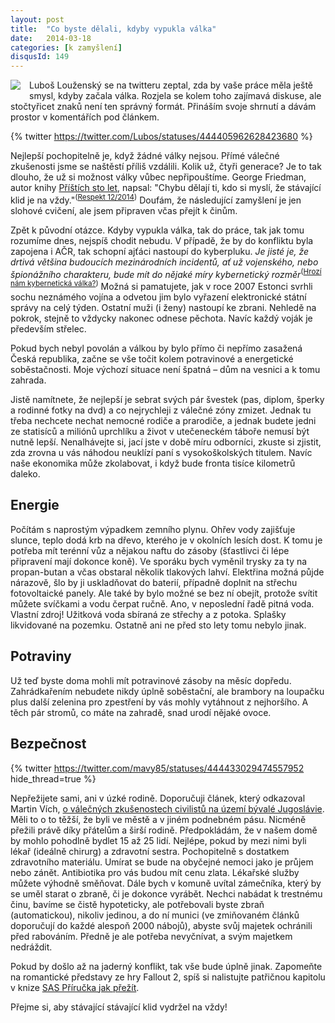 ```yaml
---
layout: post
title:  "Co byste dělali, kdyby vypukla válka"
date:   2014-03-18
categories: [k zamyšlení]
disqusId: 149
---
```

<div style="float: left; margin: 0 1em 1em 0; text-align: center;"><a href="http://openclipart.org/detail/12500/light-tank-t-26-1931-by-molumen-12500"><img src="http://openclipart.org/image/150px/svg_to_png/12500/molumen_Light_tank_T-26_1.png" /></a></div>Luboš Louženský se na twitteru zeptal, zda by vaše práce měla ještě smysl, kdyby začala válka. Rozjela se kolem toho zajímavá diskuse, ale stočtyřicet znaků není ten správný formát. Přináším svoje shrnutí a dávám prostor v komentářích pod článkem.
<!--more-->

{% twitter https://twitter.com/Lubos/statuses/444405962628423680 %}

Nejlepší pochopitelně je, když žádné války nejsou. Přímé válečné zkušenosti jsme se naštěstí příliš vzdálili. Kolik už, čtyři generace? Je to tak dlouho, že už si možnost války vůbec nepřipouštíme. George Friedman, autor knihy <a href="http://www.kosmas.cz/detail.asp?cislo=153105&afil=1102">Příštích sto let</a>, napsal: "Chybu dělají ti, kdo si myslí, že stávající klid je na vždy."<sup>(<a href ="http://respekt.ihned.cz/c1-61853750-editorial-rusko-nevyhraje">Respekt 12/2014</a>)</sup> Doufám, že následující zamyšlení je jen slohové cvičení, ale jsem připraven včas přejít k činům.

Zpět k původní otázce. Kdyby vypukla válka, tak do práce, tak jak tomu rozumíme dnes, nejspíš chodit nebudu. V případě, že by do konfliktu byla zapojena i AČR, tak schopní ajťáci nastoupí do kyberpluku. <cite>Je jisté je, že drtivá většina budoucích mezinárodních incidentů, ať už vojenského, nebo špionážního charakteru, bude mít do nějaké míry kybernetický rozměr</cite><sup>(<a href="http://www.natoaktual.cz/hrozi-nam-kyberneticka-valka-die-/na_analyzy.aspx?c=A130805_155103_na_analyzy_m02">Hrozí nám kybernetická válka?</a>)</sup> Možná si pamatujete, jak v roce 2007 Estonci svrhli sochu neznámého vojína a odvetou jim bylo vyřazení elektronické státní správy na celý týden. Ostatní muži (i ženy) nastoupí ke zbrani. Nehledě na pokrok, stejně to vždycky nakonec odnese pěchota. Navíc každý voják je především střelec.

Pokud bych nebyl povolán a  válkou by bylo přímo či nepřímo zasažená Česká republika, začne se vše točit kolem potravinové a energetické soběstačnosti. Moje výchozí situace není špatná – dům na vesnici a k tomu zahrada.

Jistě namítnete, že nejlepší je sebrat svých pár švestek (pas, diplom, šperky a rodinné fotky na dvd) a co nejrychleji z válečné zóny zmizet. Jednak tu třeba nechcete nechat nemocné rodiče a prarodiče, a jednak budete jedni ze statisíců a miliónů uprchlíku a život v utečeneckém táboře nemusí být nutně lepší. Nenalhávejte si, jací jste v době míru odborníci, zkuste si zjistit, zda zrovna u vás náhodou neuklízí paní s vysokoškolských titulem. Navíc naše ekonomika může zkolabovat, i když bude fronta tisíce kilometrů daleko.

Energie
------

Počítám s naprostým výpadkem zemního plynu. Ohřev vody zajišťuje slunce, teplo dodá krb na dřevo, kterého je v okolních lesích dost. K tomu je potřeba mít terénní vůz a nějakou naftu do zásoby (šťastlivci či lépe připravení mají dokonce koně). Ve sporáku bych vyměnil trysky za ty na propan-butan a včas obstaral několik tlakových lahví. Elektřina možná půjde nárazově, šlo by ji uskladňovat do baterií, případně doplnit na střechu fotovoltaické panely. Ale také by bylo možné se bez ní obejít, protože svítit můžete svíčkami a vodu čerpat ručně. Ano, v neposlední řadě pitná voda. Vlastní zdroj! Užitková voda sbíraná ze střechy a z potoka. Splašky likvidované na pozemku. Ostatně ani ne před sto lety tomu nebylo jinak.

Potraviny
------

Už teď byste doma mohli mít potravinové zásoby na měsíc dopředu. Zahrádkařením nebudete nikdy úplně soběstační, ale brambory na loupačku plus další zelenina pro zpestření by vás mohly vytáhnout z nejhoršího. A těch pár stromů, co máte na zahradě, snad urodí nějaké ovoce.  

Bezpečnost
------

{% twitter https://twitter.com/mavy85/statuses/444433029474557952 hide_thread=true %}

Nepřežijete sami, ani v úzké rodině. Doporučuji článek, který odkazoval Martin Vích, <a href="http://t.co/8hTlmxn5dp">o válečných zkušenostech civilistů na území bývalé Jugoslávie</a>. Měli to o to těžší, že byli ve městě a v jiném podnebném pásu. Nicméně přežili právě díky přátelům a širší rodině. Předpokládám, že v našem domě by mohlo pohodlně bydlet 15 až 25 lidí. Nejlépe, pokud by mezi nimi byli lékař (ideálně chirurg) a zdravotní sestra. Pochopitelně s dostatkem zdravotního materiálu. Umírat se bude na obyčejné nemoci jako je průjem nebo zánět. Antibiotika pro vás budou mít cenu zlata. Lékařské služby můžete výhodně směňovat. Dále bych v komuně uvítal zámečníka, který by se uměl starat o zbraně, či je dokonce vyrábět. Nechci nabádat k trestnému činu, bavíme se čistě hypoteticky, ale potřebovali byste zbraň (automatickou), nikoliv jedinou, a do ní munici (ve zmiňovaném článků doporučují do každé alespoň 2000 nábojů), abyste svůj majetek ochránili před rabováním. Předně je ale potřeba nevyčnívat, a svým majetkem nedráždit.

Pokud by došlo až na jaderný konflikt, tak vše bude úplně jinak. Zapomeňte na romantické představy ze hry Fallout 2, spíš si nalistujte patřičnou kapitolu v knize <a href="http://www.kosmas.cz/detail.asp?cislo=185621&afil=1102">SAS Příručka jak přežít</a>.

Přejme si, aby stávající stávající klid vydržel na vždy!